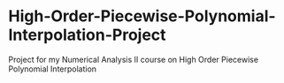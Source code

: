 # High-Order-Piecewise-Polynomial-Interpolation-Project
Project for my Numerical Analysis II course on High Order Piecewise Polynomial Interpolation
